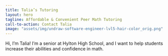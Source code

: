 ```yaml
---
title: Talia’s Tutoring
layout: hero
tagline: Affordable & Convenient Peer Math Tutoring
call-to-action: Contact Talia
image: "assets/img/undraw-software-engineer-lvl5-hair-color_orig.png"
---
```


Hi, I’m Talia! I’m a senior at Hylton High School, and I want to help students increase their abilities and confidence in math.
